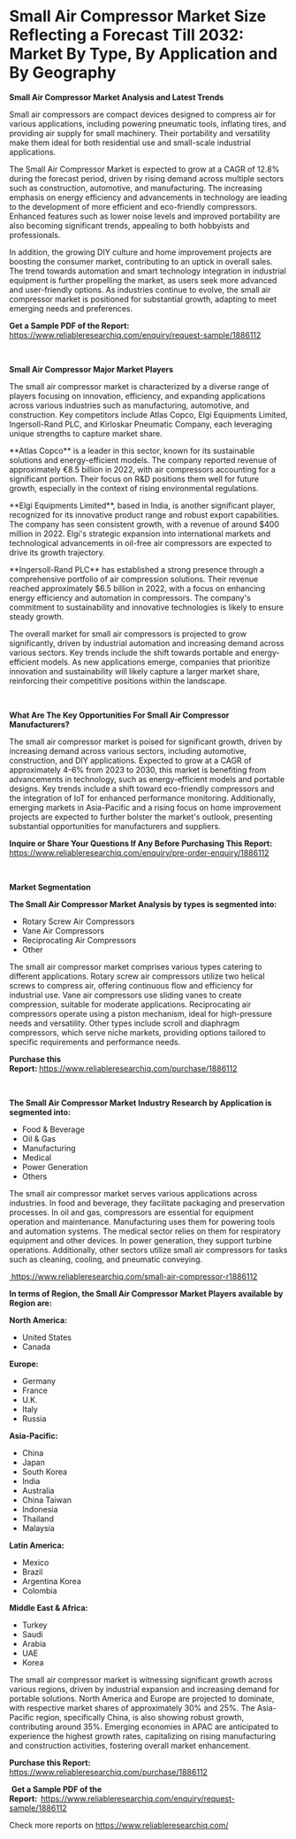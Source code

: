 <p><h1>Small Air Compressor Market Size Reflecting a Forecast Till 2032: Market By Type, By Application and By Geography</h1></p><p><strong>Small Air Compressor Market Analysis and Latest Trends</strong></p>
<p><p>Small air compressors are compact devices designed to compress air for various applications, including powering pneumatic tools, inflating tires, and providing air supply for small machinery. Their portability and versatility make them ideal for both residential use and small-scale industrial applications. </p><p>The Small Air Compressor Market is expected to grow at a CAGR of 12.8% during the forecast period, driven by rising demand across multiple sectors such as construction, automotive, and manufacturing. The increasing emphasis on energy efficiency and advancements in technology are leading to the development of more efficient and eco-friendly compressors. Enhanced features such as lower noise levels and improved portability are also becoming significant trends, appealing to both hobbyists and professionals. </p><p>In addition, the growing DIY culture and home improvement projects are boosting the consumer market, contributing to an uptick in overall sales. The trend towards automation and smart technology integration in industrial equipment is further propelling the market, as users seek more advanced and user-friendly options. As industries continue to evolve, the small air compressor market is positioned for substantial growth, adapting to meet emerging needs and preferences.</p></p>
<p><strong>Get a Sample PDF of the Report:&nbsp;</strong> <a href="https://www.reliableresearchiq.com/enquiry/request-sample/1886112?utm_campaign=2947&utm_medium=2&utm_source=Github&utm_content=ia&utm_term=11042025&utm_id=small-air-compressor">https://www.reliableresearchiq.com/enquiry/request-sample/1886112</a></p>
<p>&nbsp;</p>
<p><strong>Small Air Compressor Major Market Players</strong></p>
<p><p>The small air compressor market is characterized by a diverse range of players focusing on innovation, efficiency, and expanding applications across various industries such as manufacturing, automotive, and construction. Key competitors include Atlas Copco, Elgi Equipments Limited, Ingersoll-Rand PLC, and Kirloskar Pneumatic Company, each leveraging unique strengths to capture market share.</p><p>**Atlas Copco** is a leader in this sector, known for its sustainable solutions and energy-efficient models. The company reported revenue of approximately €8.5 billion in 2022, with air compressors accounting for a significant portion. Their focus on R&D positions them well for future growth, especially in the context of rising environmental regulations.</p><p>**Elgi Equipments Limited**, based in India, is another significant player, recognized for its innovative product range and robust export capabilities. The company has seen consistent growth, with a revenue of around $400 million in 2022. Elgi's strategic expansion into international markets and technological advancements in oil-free air compressors are expected to drive its growth trajectory.</p><p>**Ingersoll-Rand PLC** has established a strong presence through a comprehensive portfolio of air compression solutions. Their revenue reached approximately $6.5 billion in 2022, with a focus on enhancing energy efficiency and automation in compressors. The company's commitment to sustainability and innovative technologies is likely to ensure steady growth.</p><p>The overall market for small air compressors is projected to grow significantly, driven by industrial automation and increasing demand across various sectors. Key trends include the shift towards portable and energy-efficient models. As new applications emerge, companies that prioritize innovation and sustainability will likely capture a larger market share, reinforcing their competitive positions within the landscape.</p></p>
<p>&nbsp;</p>
<p><strong>What Are The Key Opportunities For Small Air Compressor Manufacturers?</strong></p>
<p><p>The small air compressor market is poised for significant growth, driven by increasing demand across various sectors, including automotive, construction, and DIY applications. Expected to grow at a CAGR of approximately 4-6% from 2023 to 2030, this market is benefiting from advancements in technology, such as energy-efficient models and portable designs. Key trends include a shift toward eco-friendly compressors and the integration of IoT for enhanced performance monitoring. Additionally, emerging markets in Asia-Pacific and a rising focus on home improvement projects are expected to further bolster the market's outlook, presenting substantial opportunities for manufacturers and suppliers.</p></p>
<p><strong>Inquire or Share Your Questions If Any Before Purchasing This Report:</strong> <a href="https://www.reliableresearchiq.com/enquiry/pre-order-enquiry/1886112?utm_campaign=2947&utm_medium=2&utm_source=Github&utm_content=ia&utm_term=11042025&utm_id=small-air-compressor">https://www.reliableresearchiq.com/enquiry/pre-order-enquiry/1886112</a></p>
<p>&nbsp;</p>
<p><strong>Market Segmentation</strong></p>
<p><strong>The Small Air Compressor Market Analysis by types is segmented into:</strong></p>
<p><ul><li>Rotary Screw Air Compressors</li><li>Vane Air Compressors</li><li>Reciprocating Air Compressors</li><li>Other</li></ul></p>
<p><p>The small air compressor market comprises various types catering to different applications. Rotary screw air compressors utilize two helical screws to compress air, offering continuous flow and efficiency for industrial use. Vane air compressors use sliding vanes to create compression, suitable for moderate applications. Reciprocating air compressors operate using a piston mechanism, ideal for high-pressure needs and versatility. Other types include scroll and diaphragm compressors, which serve niche markets, providing options tailored to specific requirements and performance needs.</p></p>
<p><strong>Purchase this Report:&nbsp;</strong><a href="https://www.reliableresearchiq.com/purchase/1886112?utm_campaign=2947&utm_medium=2&utm_source=Github&utm_content=ia&utm_term=11042025&utm_id=small-air-compressor">https://www.reliableresearchiq.com/purchase/1886112</a></p>
<p>&nbsp;</p>
<p><strong>The Small Air Compressor Market Industry Research by Application is segmented into:</strong></p>
<p><ul><li>Food & Beverage</li><li>Oil & Gas</li><li>Manufacturing</li><li>Medical</li><li>Power Generation</li><li>Others</li></ul></p>
<p><p>The small air compressor market serves various applications across industries. In food and beverage, they facilitate packaging and preservation processes. In oil and gas, compressors are essential for equipment operation and maintenance. Manufacturing uses them for powering tools and automation systems. The medical sector relies on them for respiratory equipment and other devices. In power generation, they support turbine operations. Additionally, other sectors utilize small air compressors for tasks such as cleaning, cooling, and pneumatic conveying.</p></p>
<p><a href="https://www.reliableresearchiq.com/small-air-compressor-r1886112?utm_campaign=2947&utm_medium=2&utm_source=Github&utm_content=ia&utm_term=11042025&utm_id=small-air-compressor">&nbsp;https://www.reliableresearchiq.com/small-air-compressor-r1886112</a></p>
<p><strong>In terms of Region, the Small Air Compressor Market Players available by Region are:</strong></p>
<p>
    <p> <strong> North America: </strong>
        <ul>
            <li>United States</li>
            <li>Canada</li>
        </ul>
        </p> 
    <p> <strong> Europe: </strong>
        <ul>
            <li>Germany</li>
            <li>France</li>
            <li>U.K.</li>
            <li>Italy</li>
            <li>Russia</li>
        </ul>
        </p> 
    <p> <strong> Asia-Pacific: </strong>
        <ul>
            <li>China</li>
            <li>Japan</li>
            <li>South Korea</li>
            <li>India</li>
            <li>Australia</li>
            <li>China Taiwan</li>
            <li>Indonesia</li>
            <li>Thailand</li>
            <li>Malaysia</li>
        </ul>
        </p> 
    <p> <strong> Latin America: </strong>
        <ul>
            <li>Mexico</li>
            <li>Brazil</li>
            <li>Argentina Korea</li>
            <li>Colombia</li>
        </ul>
        </p> 
    <p> <strong> Middle East & Africa: </strong>
        <ul>
            <li>Turkey</li>
            <li>Saudi</li>
            <li>Arabia</li>
            <li>UAE</li>
            <li>Korea</li>
        </ul>
    </p>
    </p>
<p><p>The small air compressor market is witnessing significant growth across various regions, driven by industrial expansion and increasing demand for portable solutions. North America and Europe are projected to dominate, with respective market shares of approximately 30% and 25%. The Asia-Pacific region, specifically China, is also showing robust growth, contributing around 35%. Emerging economies in APAC are anticipated to experience the highest growth rates, capitalizing on rising manufacturing and construction activities, fostering overall market enhancement.</p></p>
<p><strong>Purchase this Report: </strong><a href="https://www.reliableresearchiq.com/purchase/1886112?utm_campaign=2947&utm_medium=2&utm_source=Github&utm_content=ia&utm_term=11042025&utm_id=small-air-compressor">https://www.reliableresearchiq.com/purchase/1886112</a></p>
<p>&nbsp;<strong>Get a Sample PDF of the Report:&nbsp;&nbsp;</strong><a href="https://www.reliableresearchiq.com/enquiry/request-sample/1886112?utm_campaign=2947&utm_medium=2&utm_source=Github&utm_content=ia&utm_term=11042025&utm_id=small-air-compressor">https://www.reliableresearchiq.com/enquiry/request-sample/1886112</a></p>
<p><strong></strong></p>
<p>Check more reports on <a href="https://www.reliableresearchiq.com/?utm_campaign=2947&utm_medium=2&utm_source=Github&utm_content=ia&utm_term=11042025&utm_id=small-air-compressor">https://www.reliableresearchiq.com/</a></p>